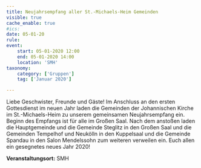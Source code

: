 ```yaml
---
title: Neujahrsempfang aller St.-Michaels-Heim Gemeinden
visible: true
cache_enable: true
#ics: 
date: 05-01-20
rule: 
event:
	start: 05-01-2020 12:00
	end: 05-01-2020 14:00
	location: 'SMH'
taxonomy:
	category: ['Gruppen']
	tag: ['Januar 2020']

---
```

Liebe Geschwister, Freunde und Gäste! Im Anschluss an den ersten Gottesdienst im neuen Jahr laden die Gemeinden der Johannischen Kirche im St.-Michaels-Heim zu unserem gemeinsamen Neujahrsempfang ein. Beginn des Empfangs ist für alle im Großen Saal. Nach dem anstoßen laden die Hauptgemeinde und die Gemeinde Steglitz in den Großen Saal und die Gemeinden Tempelhof und Neukölln in den Kuppelsaal und die Gemeinde Spandau in den Salon Mendelssohn zum weiteren verweilen ein. Euch allen ein gesegnetes neues Jahr 2020!



**Veranstaltungsort:** SMH

